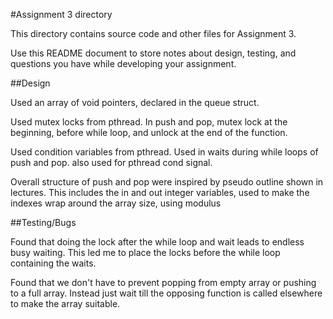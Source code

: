 #Assignment 3 directory

This directory contains source code and other files for Assignment 3.

Use this README document to store notes about design, testing, and
questions you have while developing your assignment.

##Design

Used an array of void pointers, declared in the queue struct.

Used mutex locks from pthread. In push and pop, mutex lock at the beginning, before while loop, and unlock at the end of the function.

Used condition variables from pthread. Used in waits during while loops of push and pop.
also used for pthread cond signal.

Overall structure of push and pop were inspired by pseudo outline shown in lectures.
This includes the in and out integer variables, used to make the indexes wrap around the array size, using modulus

##Testing/Bugs

Found that doing the lock after the while loop and wait leads to endless busy waiting.
This led me to place the locks before the while loop containing the waits.

Found that we don't have to prevent popping from empty array or pushing to a full array.
Instead just wait till the opposing function is called elsewhere to make the array suitable.
